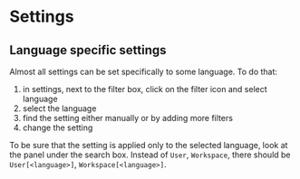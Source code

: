 # Settings
## Language specific settings
Almost all settings can be set specifically to some language.  To do that:

1. in settings, next to the filter box, click on the filter icon and select language
2. select the language
3. find the setting either manually or by adding more filters
4. change the setting

To be sure that the setting is applied only to the selected language, look at the panel under the search box. Instead of `User`, `Workspace`, there should be `User[<language>]`, `Workspace[<language>]`.